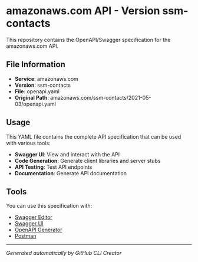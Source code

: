 # amazonaws.com API - Version ssm-contacts

This repository contains the OpenAPI/Swagger specification for the amazonaws.com API.

## File Information

- **Service**: amazonaws.com
- **Version**: ssm-contacts
- **File**: openapi.yaml
- **Original Path**: amazonaws.com/ssm-contacts/2021-05-03/openapi.yaml

## Usage

This YAML file contains the complete API specification that can be used with various tools:

- **Swagger UI**: View and interact with the API
- **Code Generation**: Generate client libraries and server stubs
- **API Testing**: Test API endpoints
- **Documentation**: Generate API documentation

## Tools

You can use this specification with:

- [Swagger Editor](https://editor.swagger.io/)
- [Swagger UI](https://swagger.io/tools/swagger-ui/)
- [OpenAPI Generator](https://openapi-generator.tech/)
- [Postman](https://www.postman.com/)

---

*Generated automatically by GitHub CLI Creator*
